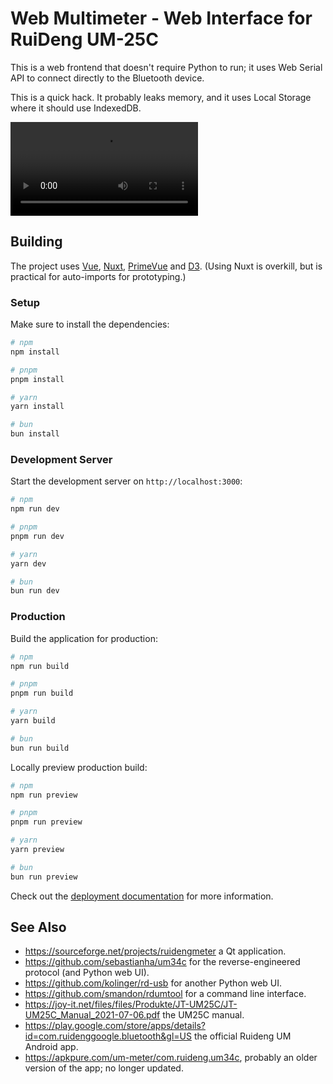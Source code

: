 # Web Multimeter - Web Interface for RuiDeng UM-25C

This is a web frontend that doesn't require Python to run; it uses Web
Serial API to connect directly to the Bluetooth device.

This is a quick hack. It probably leaks memory, and it uses
Local Storage where it should use IndexedDB.

![Screenshot](https://raw.githubusercontent.com/tommie/webmultimeter/blob/main/docs/media/screenshot.webm.mov)

## Building

The project uses [Vue](https://vuejs.org), [Nuxt](https://nuxt.com), [PrimeVue](https://primevue.org) and [D3](https://d3js.org).
(Using Nuxt is overkill, but is practical for auto-imports for prototyping.)

### Setup

Make sure to install the dependencies:

```bash
# npm
npm install

# pnpm
pnpm install

# yarn
yarn install

# bun
bun install
```

### Development Server

Start the development server on `http://localhost:3000`:

```bash
# npm
npm run dev

# pnpm
pnpm run dev

# yarn
yarn dev

# bun
bun run dev
```

### Production

Build the application for production:

```bash
# npm
npm run build

# pnpm
pnpm run build

# yarn
yarn build

# bun
bun run build
```

Locally preview production build:

```bash
# npm
npm run preview

# pnpm
pnpm run preview

# yarn
yarn preview

# bun
bun run preview
```

Check out the [deployment documentation](https://nuxt.com/docs/getting-started/deployment) for more information.

## See Also

- https://sourceforge.net/projects/ruidengmeter a Qt application.
- https://github.com/sebastianha/um34c for the reverse-engineered protocol (and Python web UI).
- https://github.com/kolinger/rd-usb for another Python web UI.
- https://github.com/smandon/rdumtool for a command line interface.
- https://joy-it.net/files/files/Produkte/JT-UM25C/JT-UM25C_Manual_2021-07-06.pdf the UM25C manual.
- https://play.google.com/store/apps/details?id=com.ruidenggoogle.bluetooth&gl=US the official Ruideng UM Android app.
- https://apkpure.com/um-meter/com.ruideng.um34c, probably an older version of the app; no longer updated.
